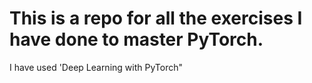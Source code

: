 # This is a repo for all the exercises I have done to master PyTorch.

I have used 'Deep Learning with PyTorch"